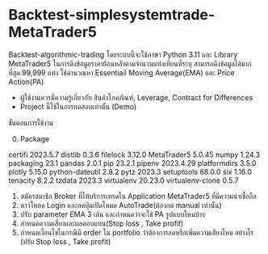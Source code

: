 # Backtest-simplesystemtrade-MetaTrader5
Backtest-algorithmic-trading โดยระบบนี้จะใช้ภาษา Python 3.11 และ Library MetaTrader5 
ในการดึงข้อมูลราคาย้อนหลังตามจำนวนแท่งเทียนที่ระบุ สามารถดึงข้อมูลได้มากที่สุด 99,999 แท่ง ใช้คำนวณหา
Essentiail Moving Average(EMA) และ 
Price Action(PA) 
* ผู้ใช้งานควรมีความรู้เกี่ยวกับ สินค้าโภคภัณฑ์, Leverage, Contract for Differences
* Project นี้ใช้ในการทดสอบเท่านั้น (Demo)
 
ขั้นตอนการใช้งาน

0. Package          

certifi          2023.5.7
distlib          0.3.6
filelock         3.12.0
MetaTrader5      5.0.45
numpy            1.24.3
packaging        23.1
pandas           2.0.1
pip              23.2.1
pipenv           2023.4.29
platformdirs     3.5.0
plotly           5.15.0
python-dateutil  2.8.2
pytz             2023.3
setuptools       68.0.0
six              1.16.0
tenacity         8.2.2
tzdata           2023.3
virtualenv       20.23.0
virtualenv-clone 0.5.7

1. สมัครสมาชิก Broker ที่ให้บริการเทรดใน Application MetaTrader5 ที่มีความน่าเชื่อถือ
2. ดาว์โหลด Login และกดปุ่มเปิดโหมด AutoTrade(ต้องกด manual เท่านั้น)
3. ปรับ parameter EMA 3 เส้น และกำหนดว่าจะใช้ PA รูปแบบไหนบ้าง
4. กำหนดความเสี่ยงและผลตอบแทน(Stop loss , Take profit)
5. กำหนดเงื่อนไขในกรณีมี order ใน portfolio ว่าต้องการลดหรือเพิ่มความเสียงไหม
อย่างไร (ปรับ Stop loss , Take profit)
